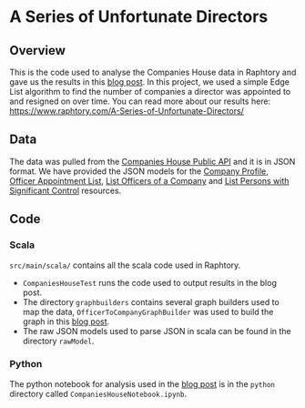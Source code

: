 # A Series of Unfortunate Directors

## Overview
This is the code used to analyse the Companies House data in Raphtory and gave us the results in this [blog post](https://www.raphtory.com/A-Series-of-Unfortunate-Directors/).
In this project, we used a simple Edge List algorithm to find the number of companies a director was appointed to and resigned on over time. You can read more about our results here: https://www.raphtory.com/A-Series-of-Unfortunate-Directors/

## Data

The data was pulled from the [Companies House Public API](https://developer-specs.company-information.service.gov.uk/) and it is in JSON format. We have provided the JSON models for the [Company Profile](https://developer-specs.company-information.service.gov.uk/companies-house-public-data-api/reference/company-profile), [Officer Appointment List](https://developer-specs.company-information.service.gov.uk/companies-house-public-data-api/reference/officer-appointments), [List Officers of a Company](https://developer-specs.company-information.service.gov.uk/companies-house-public-data-api/reference/officers/list) and [List Persons with Significant Control](https://developer-specs.company-information.service.gov.uk/companies-house-public-data-api/reference/persons-with-significant-control/list) resources.

## Code

### Scala
`src/main/scala/` contains all the scala code used in Raphtory.

- `CompaniesHouseTest` runs the code used to output results in the blog post.
- The directory `graphbuilders` contains several graph builders used to map the data, `OfficerToCompanyGraphBuilder` was used to build the graph in this [blog post](https://www.raphtory.com/A-Series-of-Unfortunate-Directors/).
- The raw JSON models used to parse JSON in scala can be found in the directory `rawModel`.

### Python
The python notebook for analysis used in the [blog post](https://www.raphtory.com/A-Series-of-Unfortunate-Directors/) is in the `python` directory called `CompaniesHouseNotebook.ipynb`.
